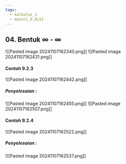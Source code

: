 ```yaml
---
tags:
  - kalkulus_1
  - materi_9_KLS1
---
```

## 04. Bentuk ∞ - ∞

![[Pasted image 20241107162340.png]]
![[Pasted image 20241107162431.png]]

#### Contoh 9.2.3

![[Pasted image 20241107162442.png]]

##### Penyelesaian :

![[Pasted image 20241107162455.png]]
![[Pasted image 20241107162507.png]]

#### Contoh 9.2.4

![[Pasted image 20241107162522.png]]

##### Penyelesaian :

![[Pasted image 20241107162537.png]]



